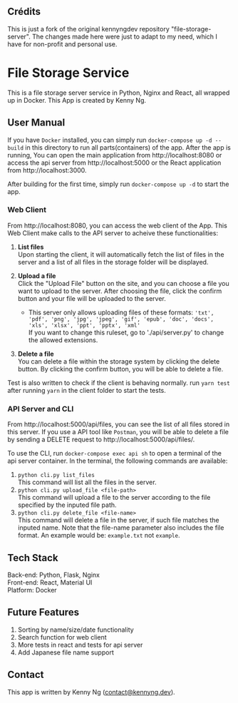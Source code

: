 ## Crédits
This is just a fork of the original kennyngdev repository "file-storage-server".
The changes made here were just to adapt to my need, which I have for non-profit and personal use.

# File Storage Service

This is a file storage server service in Python, Nginx and React, all wrapped up in Docker. This App is created by Kenny Ng.

## User Manual

If you have `Docker` installed, you can simply run `docker-compose up -d --build` in this directory to run all parts(containers) of the app. After the app is running, You can open the main application from http://localhost:8080 or access the api server from http://localhost:5000 or the React application from http://localhost:3000.

After building for the first time, simply run `docker-compose up -d` to start the app.

### Web Client

From http://localhost:8080, you can access the web client of the App.
This Web Client make calls to the API server to acheive these functionalities:

1. <b>List files</b><br/>
   Upon starting the client, it will automatically fetch the list of files in the server and a list of all files
   in the storage folder will be displayed.

2. <b>Upload a file</b><br/>
   Click the "Upload File" button on the site, and you can choose a file you want to upload to the server.
   After choosing the file, click the confirm button and your file will be uploaded to the server.

   - This server only allows uploading files of these formats:
     `'txt', 'pdf', 'png', 'jpg', 'jpeg', 'gif', 'epub', 'doc', 'docs', 'xls', 'xlsx', 'ppt', 'pptx', 'xml'`</br>
     If you want to change this ruleset, go to './api/server.py' to change the allowed extensions.

3. <b>Delete a file</b><br/>
   You can delete a file within the storage system by clicking the delete button. By clicking the confirm button, you will be able to delete a file.

Test is also written to check if the client is behaving normally. run `yarn test` after running `yarn` in the client folder to start the tests.

### API Server and CLI

From http://localhost:5000/api/files, you can see the list of all files stored in this server.
If you use a API tool like `Postman`, you will be able to delete a file by sending a DELETE request to http://localhost:5000/api/files/<filename>.

To use the CLI, run `docker-compose exec api sh` to open a terminal of the api server container.
In the terminal, the following commands are available:

1. `python cli.py list_files` </br>
   This command will list all the files in the server.
2. `python cli.py upload_file <file-path>` </br>
   This command will upload a file to the server according to the file specified by the inputed file path.
3. `python cli.py delete_file <file-name>` </br>
   This command will delete a file in the server, if such file matches the inputed name. Note that the file-name parameter also includes the file format. An example would be: `example.txt` not `example`.

## Tech Stack

Back-end: Python, Flask, Nginx </br>
Front-end: React, Material UI </br>
Platform: Docker

## Future Features

1.  Sorting by name/size/date functionality
2.  Search function for web client
3.  More tests in react and tests for api server
4.  Add Japanese file name support

## Contact

This app is written by Kenny Ng (contact@kennyng.dev).
